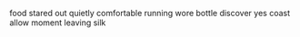 food stared out quietly comfortable running wore bottle discover yes coast allow moment leaving silk